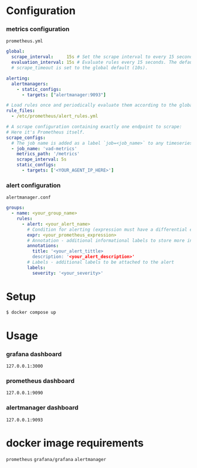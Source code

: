 # Configuration


### metrics configuration
`prometheus.yml `
```yml
global:
  scrape_interval:     15s # Set the scrape interval to every 15 seconds. Default is every 1 minute.
  evaluation_interval: 15s # Evaluate rules every 15 seconds. The default is every 1 minute.
  # scrape_timeout is set to the global default (10s).

alerting:
  alertmanagers:
    - static_configs:
      - targets: ["alertmanager:9093"]

# Load rules once and periodically evaluate them according to the global 'evaluation_interval'.
rule_files:
  - /etc/prometheus/alert_rules.yml

# A scrape configuration containing exactly one endpoint to scrape:
# Here it's Prometheus itself.
scrape_configs:
  # The job name is added as a label `job=<job_name>` to any timeseries scraped from this config.
  - job_name: 'vad-metrics'
    metrics_path: '/metrics'
    scrape_interval: 5s
    static_configs:
      - targets: ['<YOUR_AGENT_IP_HERE>']
```


### alert configuration
`alertmanager.conf `
```yml
groups:  
  - name: <your_group_name>
    rules:
      - alert: <your_alert_name>
        # Condition for alerting (expression must have a differential expression like < ; > ; =
        expr: <your_prometheus_expression>
        # Annotation - additional informational labels to store more information
        annotations:
          title: '<your_alert_tittle>
          description: '<your_alert_description>'
        # Labels - additional labels to be attached to the alert
        labels:
          severity: '<your_severity>'
```


# Setup


```bash
$ docker compose up
```

# Usage

### grafana dashboard
`127.0.0.1:3000`

### prometheus dashboard
`127.0.0.1:9090`

### alertmanager dashboard
`127.0.0.1:9093`

# docker image requirements

`prometheus`
`grafana/grafana`
`alertmanager`

